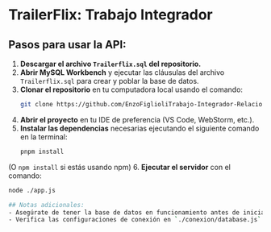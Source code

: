 # TrailerFlix: Trabajo Integrador

## Pasos para usar la API:

1. **Descargar el archivo `Trailerflix.sql` del repositorio.**
2. **Abrir MySQL Workbench** y ejecutar las cláusulas del archivo `Trailerflix.sql` para crear y poblar la base de datos.
3. **Clonar el repositorio** en tu computadora local usando el comando:
   ```bash
   git clone https://github.com/EnzoFiglioliTrabajo-Integrador-Relacional-Backend-Diplomatura-UNTREF.git

4. **Abrir el proyecto** en tu IDE de preferencia (VS Code, WebStorm, etc.).
5. **Instalar las dependencias** necesarias ejecutando el siguiente comando en la terminal:
   ```bash
   pnpm install
(O `npm install` si estás usando npm)
6. **Ejecutar el servidor** con el comando:
   ```bash
   node ./app.js

## Notas adicionales:
- Asegúrate de tener la base de datos en funcionamiento antes de iniciar el servidor.
- Verifica las configuraciones de conexión en `./conexion/database.js` y cambia el nombre de `.env copy` a `.env` junto a las configuraciones de tu dispositivo para que coincidan con tu entorno local.